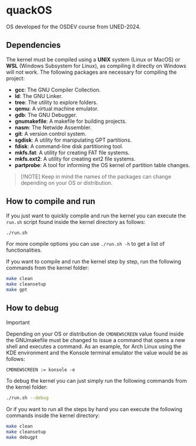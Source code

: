 # quackOS
OS developed for the OSDEV course from UNED-2024.

## Dependencies
The kernel must be compiled using a **UNIX** system (Linux or MacOS) or **WSL** (Windows Subsystem for Linux), as compiling it directly on Windows will not work.
The following packages are necessary for compiling the project:
- **gcc**: The GNU Compiler Collection.
- **ld**: The GNU Linker.
- **tree**: The utility to explore folders.
- **qemu**: A virtual machine emulator.
- **gdb**: The GNU Debugger.
- **gnumakefile**: A makefile for building projects.
- **nasm**: The Netwide Assembler.
- **git**: A version control system.
- **sgdisk**: A utility for manipulating GPT partitions.
- **fdisk**: A command-line disk partitioning tool.
- **mkfs.fat**: A utility for creating FAT file systems.
- **mkfs.ext2**: A utility for creating ext2 file systems.
- **partprobe**: A tool for informing the OS kernel of partition table changes.

>  [!NOTE]
>  Keep in mind the names of the packages can change depending on your OS or distribution.

## How to compile and run
If you just want to quickly compile and run the kernel you can execute the `run.sh` script found inside the kernel directory as follows:
```bash
./run.sh
```
For more compile options you can use `./run.sh -h` to get a list of functionalities.

If you want to compile and run the kernel step by step, run the following commands from the kernel folder:
```bash
make clean
make cleansetup
make gpt
```

## How to debug
> [!IMPORTANT]
> Depending on your OS or distribution de `CMDNEWSCREEN` value found inside the GNUmakefile must be changed to issue a command that opens a new shell and executes a command.
> As an example, for Arch Linux using the KDE environment and the Konsole terminal emulator the value would be as follows:
> ```make
> CMDNEWSCREEN := konsole -e
> ```

To debug the kernel you can just simply run the following commands from the kernel folder:
```bash
./run.sh --debug
```

Or if you want to run all the steps by hand you can execute the following commands inside the kernel directory:
```bash
make clean
make cleansetup
make debugpt
```
